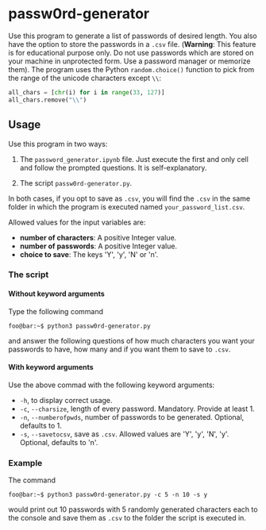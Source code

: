 # passw0rd-generator

Use this program to generate a list of passwords of desired length. You also have the option to store the passwords in a
``.csv`` file. (**Warning**: This feature is for educational purpose only. Do not use passwords which are stored on your machine in unprotected form. Use a password manager or memorize them).
The program uses the Python ```random.choice()``` function to pick from the range of the unicode characters except ```\\```:

```python
all_chars = [chr(i) for i in range(33, 127)]
all_chars.remove("\\")
```

## Usage

Use this program in two ways:

1. The ```password_generator.ipynb``` file. Just execute the first and only cell and follow the prompted questions. It is self-explanatory.

2. The script ```passw0rd-generator.py```.

In both cases, if you opt to save as ```.csv```, you will find the ```.csv``` in the same folder in which the program is executed named ```your_password_list.csv```.

Allowed values for the input variables are:

* **number of characters**: A positive Integer value.
* **number of passwords**: A positive Integer value.
* **choice to save**: The keys 'Y', 'y', 'N' or 'n'.

### The script
#### Without keyword arguments

Type the following command


```console
foo@bar:~$ python3 passw0rd-generator.py
```
and answer the following questions of how much characters you want your passwords to have, how many and if you want them to save to ```.csv```.

#### With keyword arguments

Use the above commad with the following keyword arguments:

* ```-h```, to display correct usage.
* ```-c```, ```--charsize```, length of every password. Mandatory. Provide at least 1.
* ```-n```, ```--numberofpwds```, number of passwords to be generated. Optional, defaults to 1.
* ```-s```, ```--savetocsv```, save as ```.csv```. Allowed values are 'Y', 'y', 'N', 'y'. Optional, defaults to 'n'.

### Example

The command
```console
foo@bar:~$ python3 passw0rd-generator.py -c 5 -n 10 -s y
```
would print out 10 passwords with 5 randomly generated characters each to the console and save them as ```.csv``` to the folder the script is executed in.
